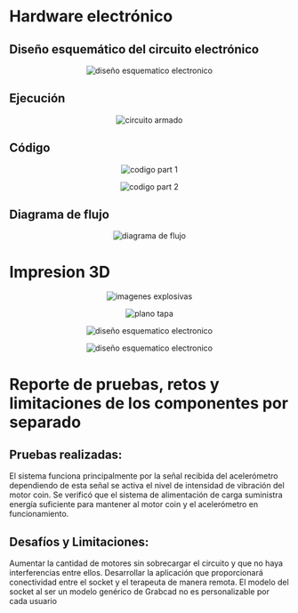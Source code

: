 # Hardware electrónico

## Diseño esquemático del circuito electrónico

<p align="center">
  <img src="https://github.com/Arbandu/Fundbio/blob/8ca93134f6dc4b8281dab3b73a6b32579919a6c0/Imagenes/foto%20de%20las%20conecciones.jpg" alt="diseño esquematico electronico">
</p>

## Ejecución 

<p align="center">
  <img src="https://github.com/Arbandu/Fundbio/blob/7e9a567b663429aa8a4907f603a7d2658bd0bf23/Imagenes/foto%20con%20componentes.jpg" alt="circuito armado">
</p>

## Código

<p align="center">
  <img src="https://github.com/Arbandu/Fundbio/blob/08e82efdc09d26ba7f2edb37c0b50776e3ee240c/Imagenes/codigo%20_page-0001.jpg" alt="codigo part 1">
</p>

<p align="center">
  <img src="https://github.com/Arbandu/Fundbio/blob/f9ab94470195a62d9bb4566b2f86622a8233d672/Imagenes/codigo%20_page-0002.jpg" alt="codigo part 2">
</p>

## Diagrama de flujo 

<p align="center">
  <img src="https://github.com/Arbandu/Fundbio/blob/67e2099debb4c922a4e9b5f7baddaa47b60a621c/Imagenes/diagrama%20de%20flujo.jpg" alt="diagrama de flujo">
</p>

# Impresion 3D

<p align="center">
  <img src="https://github.com/Arbandu/Fundbio/blob/e4e3687788efc9d5e611f69ef3cfddea3993559a/Imagenes/D-EXPL%20(1)_page-0001.jpg" alt="imagenes explosivas">
</p>

<p align="center">
  <img src="https://github.com/Arbandu/Fundbio/blob/a549ac910f9850286725b28c38e71409d47611d2/Imagenes/PLANO%20DE%20LA%20TAPA_page-0001.jpg" alt="plano tapa">
</p>

<p align="center">
  <img src="https://github.com/Arbandu/Fundbio/blob/8ca93134f6dc4b8281dab3b73a6b32579919a6c0/Imagenes/foto%20de%20las%20conecciones.jpg" alt="diseño esquematico electronico">
</p>

<p align="center">
  <img src="https://github.com/Arbandu/Fundbio/blob/8ca93134f6dc4b8281dab3b73a6b32579919a6c0/Imagenes/foto%20de%20las%20conecciones.jpg" alt="diseño esquematico electronico">
</p>

# Reporte de pruebas, retos y limitaciones de los componentes por separado

## Pruebas realizadas:
El sistema funciona principalmente por la señal recibida del acelerómetro dependiendo de esta señal se activa el nivel de intensidad de vibración del motor coin. Se verificó que el sistema de alimentación de carga suministra energía suficiente para mantener al motor coin y el acelerómetro en funcionamiento.

## Desafíos y Limitaciones:
Aumentar la cantidad de motores sin sobrecargar el circuito y que no haya interferencias entre ellos. 
Desarrollar la aplicación que proporcionará conectividad entre el socket y el terapeuta de manera remota.
El modelo del socket al ser un modelo genérico de Grabcad no es personalizable por cada usuario
